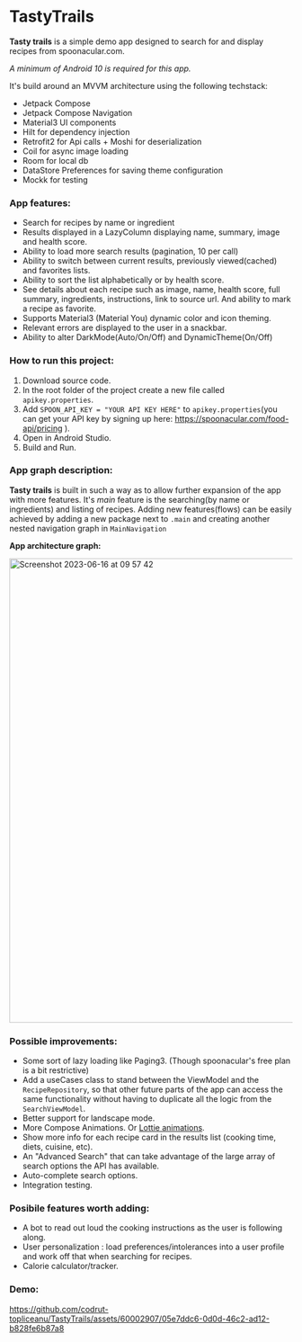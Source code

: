 # TastyTrails



**Tasty trails** is a simple demo app designed to search for and display recipes from spoonacular.com.

_A minimum of Android 10 is required for this app._ 

It's build around an MVVM architecture using the following techstack:
 * Jetpack Compose
 * Jetpack Compose Navigation
 * Material3 UI components
 * Hilt for dependency injection
 * Retrofit2 for Api calls + Moshi for deserialization
 * Coil for async image loading
 * Room for local db
 * DataStore Preferences for saving theme configuration
 * Mockk for testing



### App features:
 * Search for recipes by name or ingredient
 * Results displayed in a LazyColumn displaying name, summary, image and health score.
 * Ability to load more search results (pagination, 10 per call)
 * Ability to switch between current results, previously viewed(cached) and favorites lists.
 * Ability to sort the list alphabetically or by health score.
 * See details about each recipe such as image, name, health score, full summary, ingredients, instructions, link to source url. And ability to mark a recipe as favorite.
 * Supports Material3 (Material You) dynamic color and icon theming.
 * Relevant errors are displayed to the user in a snackbar.
 * Ability to alter DarkMode(Auto/On/Off) and DynamicTheme(On/Off)



### How to run this project:
1. Download source code.
2. In the root folder of the project create a new file called `apikey.properties`.
3. Add `SPOON_API_KEY = "YOUR API KEY HERE"` to `apikey.properties`(you can get your API key by signing up here: https://spoonacular.com/food-api/pricing ).
4. Open in Android Studio.
5. Build and Run.



### App graph description:
**Tasty trails** is built in such a way as to allow further expansion of the app with more features. 
It's _main_ feature is the searching(by name or ingredients) and listing of recipes.
Adding new features(flows) can be easily achieved by adding a new package next to `.main` and creating another nested navigation graph in `MainNavigation`

**App architecture graph:**


<img width="826" alt="Screenshot 2023-06-16 at 09 57 42" src="https://github.com/codrut-topliceanu/TastyTrails/assets/60002907/9ce23d8f-8667-4319-9cb0-10b07560d854">




### Possible improvements:
* Some sort of lazy loading like Paging3. (Though spoonacular's free plan is a bit restrictive)
* Add a useCases class to stand between the ViewModel and the `RecipeRepository`, so that other future parts of the app can access the same functionality without having to duplicate all the logic from the `SearchViewModel`.
* Better support for landscape mode.
* More Compose Animations. Or [Lottie animations](http://airbnb.io/lottie/#/community-showcase).
* Show more info for each recipe card in the results list (cooking time, diets, cuisine, etc).
* An "Advanced Search" that can take advantage of the large array of search options the API has available.
* Auto-complete search options.
* Integration testing.



### Posibile features worth adding:
* A bot to read out loud the cooking instructions as the user is following along.
* User personalization : load preferences/intolerances into a user profile and work off that when searching for recipes.
* Calorie calculator/tracker.

### Demo:




https://github.com/codrut-topliceanu/TastyTrails/assets/60002907/05e7ddc6-0d0d-46c2-ad12-b828fe6b87a8



